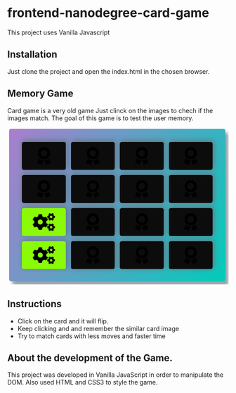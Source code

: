 # frontend-nanodegree-card-game

This project uses Vanilla Javascript 

## Installation
Just clone the project and open the index.html in the chosen browser.

## Memory Game
Card game is a very old game Just clinck on the images to chech if the images match. The goal of this game is to test the user memory.

![snippet](img/screenshopt-game.PNG)

## Instructions

* Click on the card and it will flip.
* Keep clicking and and remember the similar card image
* Try to match cards with less moves and faster time

## About the development of the Game.

This project was developed in Vanilla JavaScript in order to manipulate the DOM.
Also used HTML and CSS3 to style the game.
